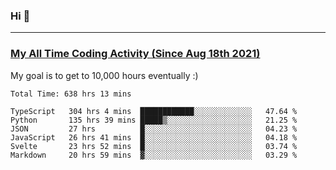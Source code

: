 ### Hi 🙂

---

### <a href="https://wakatime.com/@Eroxl">My All Time Coding Activity (Since Aug 18th 2021)</a>
My goal is to get to 10,000 hours eventually :)
<!--START_SECTION:waka-->

```text
Total Time: 638 hrs 13 mins

TypeScript   304 hrs 4 mins  ████████████░░░░░░░░░░░░░   47.64 %
Python       135 hrs 39 mins █████▒░░░░░░░░░░░░░░░░░░░   21.25 %
JSON         27 hrs          █░░░░░░░░░░░░░░░░░░░░░░░░   04.23 %
JavaScript   26 hrs 41 mins  █░░░░░░░░░░░░░░░░░░░░░░░░   04.18 %
Svelte       23 hrs 52 mins  █░░░░░░░░░░░░░░░░░░░░░░░░   03.74 %
Markdown     20 hrs 59 mins  ▓░░░░░░░░░░░░░░░░░░░░░░░░   03.29 %
```

<!--END_SECTION:waka-->
